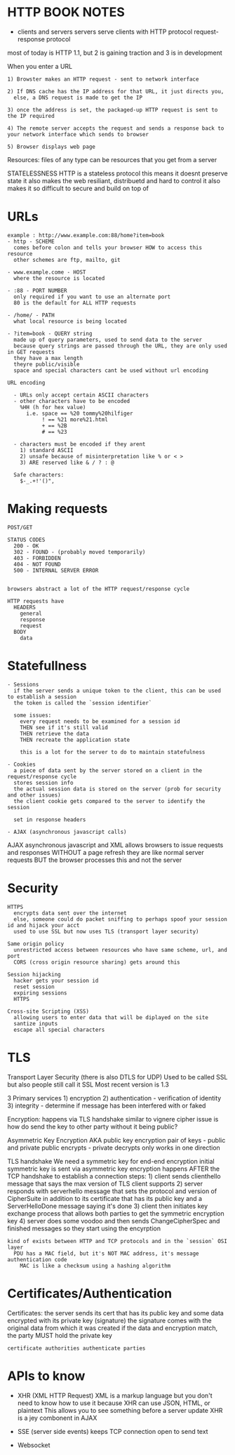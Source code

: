 # HTTP BOOK NOTES #

  - clients and servers
    servers serve clients with HTTP protocol
    request-response protocol
  
  most of today is HTTP 1.1, but 2 is gaining traction and 3 is in development

  When you enter a URL

    1) Browster makes an HTTP request - sent to network interface

    2) If DNS cache has the IP address for that URL, it just directs you,
      else, a DNS request is made to get the IP

    3) once the address is set, the packaged-up HTTP request is sent to the IP required

    4) The remote server accepts the request and sends a response back to your network interface which sends to browser

    5) Browser displays web page

  Resources: 
    files of any type can be resources that you get from a server

  STATELESSNESS
    HTTP is a stateless protocol
    this means it doesnt preserve state
    it also makes the web resiliant, distribuetd and hard to control
    it also makes it so difficult to secure and build on top of

  # URLs

    example : http://www.example.com:88/home?item=book
    - http - SCHEME
      comes before colon and tells your browser HOW to access this resource
      other schemes are ftp, mailto, git

    - www.example.come - HOST
      where the resource is located

    - :88 - PORT NUMBER
      only required if you want to use an alternate port
      80 is the default for ALL HTTP requests

    - /home/ - PATH
      what local resource is being located
    
    - ?item=book - QUERY string
      made up of query parameters, used to send data to the server
      because query strings are passed through the URL, they are only used in GET requests
      they have a max length
      theyre public/visible
      space and special characters cant be used without url encoding

    URL encoding

      - URLs only accept certain ASCII characters
      - other characters have to be encoded
        %HH (h for hex value)
          i.e. space == %20 tommy%20hilfiger
               ! == %21 more%21.html
               + == %2B
               # == %23

      - characters must be encoded if they arent
        1) standard ASCII
        2) unsafe because of misinterpretation like % or < >
        3) ARE reserved like & / ? : @ 

      Safe characters:
        $-_.+!'()",

  # Making requests

    POST/GET

    STATUS CODES
      200 - OK
      302 - FOUND - (probably moved temporarily)
      403 - FORBIDDEN
      404 - NOT FOUND
      500 - INTERNAL SERVER ERROR


    browsers abstract a lot of the HTTP request/response cycle

    HTTP requests have
      HEADERS
        general
        response
        request
      BODY
        data

  # Statefullness
    - Sessions
      if the server sends a unique token to the client, this can be used to establish a session
      the token is called the `session identifier`

      some issues:
        every request needs to be examined for a session id
        THEN see if it's still valid
        THEN retrieve the data
        THEN recreate the application state

        this is a lot for the server to do to maintain statefulness

    - Cookies
      a piece of data sent by the server stored on a client in the request/response cycle
      stores session info
      the actual session data is stored on the server (prob for security and other issues)
      the client cookie gets compared to the server to identify the session

      set in response headers

    - AJAX (asynchronous javascript calls)

 AJAX
    asynchronous javascript and XML
    allows browsers to issue requests and responses WITHOUT a page refresh
    they are like normal server requests BUT the browser processes this and not the server

  # Security

    HTTPS
      encrypts data sent over the internet
      else, someone could do packet sniffing to perhaps spoof your session id and hijack your acct
      used to use SSL but now uses TLS (transport layer security)

    Same origin policy
      unrestricted access between resources who have same scheme, url, and port
      CORS (cross origin resource sharing) gets around this

    Session hijacking
      hacker gets your session id
      reset session
      expiring sessions
      HTTPS

    Cross-site Scripting (XSS)
      allowing users to enter data that will be diplayed on the site
      santize inputs
      escape all special characters

# TLS

  Transport Layer Security (there is also DTLS for UDP)
  Used to be called SSL but also people still call it SSL
  Most recent version is 1.3

  3 Primary services
    1) encryption
    2) authentication - verification of identity
    3) integrity - determine if message has been interfered with or faked

  Encryption:
    happens via TLS handshake
    similar to vignere cipher
    issue is how do send the key to other party without it being public?

  Asymmetric Key Encryption
    AKA public key encryption
    pair of keys - public and private
    public encrypts - private decrypts
    only works in one direction

  TLS handshake
    We need a symmetric key for end-end encryption
    initial symmetric key is sent via asymmetric key encryption
    happens AFTER the TCP handshake to establish a connection
    steps:
      1) client sends clienthello message that says the max version of TLS client supports
      2) server responds with serverhello message that sets the protocol and version of CipherSuite in addition to its certificate that has its public key and a ServerHelloDone message saying it's done
      3) client then initiates key exchange process that allows both parties to get the symmetric encryption key
      4) server does some voodoo and then sends ChangeCipherSpec and finished messages so they start using the encyrption

    kind of exists between HTTP and TCP protocols and in the `session` OSI layer
      PDU has a MAC field, but it's NOT MAC address, it's message authentication code
        MAC is like a checksum using a hashing algorithm
    
# Certificates/Authentication

  Certificates:
    the server sends its cert that has its public key
    and some data encrypted with its private key (signature)
      the signature comes with the original data from which it was created
    if the data and encryption match, the party MUST hold the private key

    certificate authorities authenticate parties

# APIs to know

  - XHR  (XML HTTP Request)
    XML is a markup language but you don't need to know how to use it because
    XHR can use JSON, HTML, or plaintext
    This allows you to see something before a server update
    XHR is a jey combonent in AJAX

  - SSE (server side events)
    keeps TCP connection open to send text

  - Websocket


